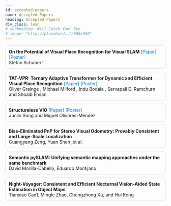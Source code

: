 ```yaml
---
id: accepted-papers
name: Accepted Papers
heading: Accepted Papers
div_class: lead
# subheading: Will Catch Your Eye
# image: "http://placehold.it/500x500"
---
```


<div style="padding: 10px; border: 1px solid #ddd; border-radius: 8px; margin-bottom: 10px;">
    <!-- <p><strong><span style="color: red;">Winner of the Outstanding Workshop Presentation Award</span></strong></p> -->
    <strong>On the Potential of Visual Place Recognition for Visual SLAM</strong> 
    <a href="assets/proceedings/Schubert_RSS2025_WorkshopUnifyingVSLAM.pdf" style="text-decoration: none; color: #007bff;">[Paper]</a> 
    <a href="assets/proceedings/Schubert_Poster_RSS2025_WorkshopUnifyingVSLAM.pdf" style="text-decoration: none; color: #007bff;">[Poster]</a><br>
    Stefan Schubert<br>
</div>

<div style="padding: 10px; border: 1px solid #ddd; border-radius: 8px; margin-bottom: 10px;">
    <!-- <p><strong><span style="color: red;">Winner of the Outstanding Workshop Presentation Award</span></strong></p> -->
    <strong>TAT-VPR: Ternary Adaptive Transformer for Dynamic and Efficient Visual Place Recognition</strong> 
    <a href="assets/proceedings/TAT_VPR_V1.pdf" style="text-decoration: none; color: #007bff;">[Paper]</a> 
    <a href="assets/proceedings/Oliver Grainge_poster.pdf" style="text-decoration: none; color: #007bff;">[Poster]</a><br>
    Oliver Grainge , Michael Milford , Indu Bodala , Sarvapali D. Ramchurn and Shoaib Ehsan<br>
</div>

<div style="padding: 10px; border: 1px solid #ddd; border-radius: 8px; margin-bottom: 10px;">
    <!-- <p><strong><span style="color: red;">Winner of the Outstanding Workshop Presentation Award</span></strong></p> -->
    <strong>Structureless VIO</strong> 
    <a href="assets/proceedings/junlin Song_Paper_5" style="text-decoration: none; color: #007bff;">[Paper]</a> 
    <a href="assets/proceedings/junlin Song_Poster_5.pdf" style="text-decoration: none; color: #007bff;">[Poster]</a><br>
    Junlin Song and Miguel Olivares-Mendez<br>
</div>

<div style="padding: 10px; border: 1px solid #ddd; border-radius: 8px; margin-bottom: 10px;">
    <!-- <p><strong><span style="color: red;">Winner of the Outstanding Workshop Presentation Award</span></strong></p> -->
    <strong>Bias-Eliminated PnP for Stereo Visual Odometry: Provably Consistent and Large-Scale Localization </strong> 
    <br> Guangyang Zeng, Yuan Shen ,et al.<br>
</div>

<div style="padding: 10px; border: 1px solid #ddd; border-radius: 8px; margin-bottom: 10px;">
    <!-- <p><strong><span style="color: red;">Winner of the Outstanding Workshop Presentation Award</span></strong></p> -->
    <strong>Semantic pySLAM: Unifying semantic mapping approaches under the same benchmark </strong> 
    <br> David Morilla-Cabello, Eduardo Montijano<br>
</div>

<div style="padding: 10px; border: 1px solid #ddd; border-radius: 8px; margin-bottom: 10px;">
    <!-- <p><strong><span style="color: red;">Winner of the Outstanding Workshop Presentation Award</span></strong></p> -->
    <strong>Night-Voyager: Consistent and Efficient Nocturnal Vision-Aided State Estimation in Object Maps </strong> 
    <br> Tianxiao Gao1, Mingle Zhao, Chengzhong Xu, and Hui Kong<br>
</div>

<script>
    document.addEventListener('DOMContentLoaded', function () {
        document.querySelectorAll('details').forEach(function(detail) {
            detail.addEventListener('toggle', function() {
                var icon = this.querySelector('#toggle-icon');
                if (this.open) {
                    icon.style.transform = 'rotate(90deg)';
                } else {
                    icon.style.transform = 'rotate(0deg)';
                }
            });
        });
    });
</script>


